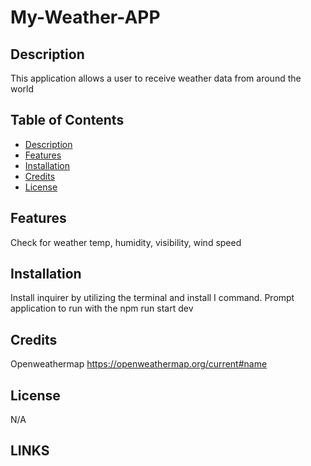 # My-Weather-APP

## Description
This application allows a user to receive weather data from around the world


## Table of Contents 

- [Description](#Description)
- [Features](#Features)
- [Installation](#Installation)
- [Credits](#Credits)
- [License](#License)

## Features
Check for weather temp, humidity, visibility, wind speed

## Installation
Install inquirer by utilizing the terminal and install I command. 
Prompt application to run with the npm run start dev

## Credits
Openweathermap
https://openweathermap.org/current#name

## License
N/A

 ## LINKS
